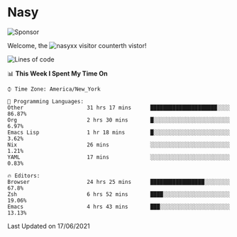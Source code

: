 # Nasy

<!--
<p align="center">
<img height="200" src="https://github-readme-stats.vercel.app/api?username=nasyxx&count_private=true&show_icons=true&theme=dracula&include_all_commits=true"/>
<img height="200" src="https://github-readme-stats.vercel.app/api/top-langs/?username=nasyxx&theme=dracula&hide=html,jupyter+notebook&count_private=true&show_icons=true"/>
</p>

  
----------------
-->

![Sponsor](https://img.shields.io/static/v1.svg?label=Sponsor&message=%E2%9D%A4&logo=GitHub&style=flat&color=pink)
 
Welcome, the ![nasyxx visitor counter](https://count.getloli.com/get/@nasyxx?theme=rule34)th vistor!
 
<!--START_SECTION:waka-->
![Lines of code](https://img.shields.io/badge/From%20Hello%20World%20I%27ve%20Written-5.4%20million%20lines%20of%20code-blue)

📊 **This Week I Spent My Time On** 

```text
⌚︎ Time Zone: America/New_York

💬 Programming Languages: 
Other                    31 hrs 17 mins      █████████████████████░░░░   86.87% 
Org                      2 hrs 30 mins       █░░░░░░░░░░░░░░░░░░░░░░░░   6.97% 
Emacs Lisp               1 hr 18 mins        █░░░░░░░░░░░░░░░░░░░░░░░░   3.62% 
Nix                      26 mins             ░░░░░░░░░░░░░░░░░░░░░░░░░   1.21% 
YAML                     17 mins             ░░░░░░░░░░░░░░░░░░░░░░░░░   0.83%

🔥 Editors: 
Browser                  24 hrs 25 mins      █████████████████░░░░░░░░   67.8% 
Zsh                      6 hrs 52 mins       ████░░░░░░░░░░░░░░░░░░░░░   19.06% 
Emacs                    4 hrs 43 mins       ███░░░░░░░░░░░░░░░░░░░░░░   13.13%

```


 Last Updated on 17/06/2021
<!--END_SECTION:waka-->

<!-- ![visitors](https://visitor-badge.laobi.icu/badge?page_id=nasyxx.nasyxx) -->
